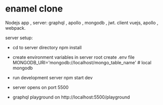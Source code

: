 # enamel clone 

Nodejs app , 
server: graphql , apollo , mongodb , jwt.
client vuejs, apollo , webpack.

server setup:
- cd to server directory
npm install

- create environment variables in server root create .env file
MONGODB_URI='mongodb://localhost/mongo_table_name'  # local mongodb


- run development server 
npm start dev

- server opens on port 5500

- graphql playground on http://localhost:5500/playground
 
